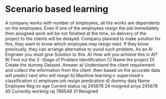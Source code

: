 # Scenario based learning
A company works with number of employees, all the works are dependents on the employees. Even 
if one of the employees resign the job immediately then assigned work will be not finished at the 
time, so delivery of the project to the clients will be delayed. Company planned to make solution for 
this, they want to know which employee may resign next. If they know previously, they can arrange 
alternative to avoid such problem. As an AI Engineer you must give Solution to this. 
A) How will you achieve this in AI? 
B) Find out the 3 -Stage of Problem Identification 
C) Name the project 
D) Create the dummy Dataset.
 Answer 
a)	Understand the client requirement and collect the information  from the client .then based on the accurate data will predict next who will resign 
b)	Machine learning-> supervised-> classification 
c)	employee job resign predication
d)	dummy data
Name 	Employee Reg no	age	Current status
raj	   245678          24	resigned
priya	 245678	         45	Currently working
raj	   786549	         31	Resigned 
